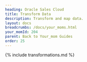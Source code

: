 ```yaml
---
heading: Oracle Sales Cloud
title: Transform Data
description: Transform and map data.
layout: docs
breadcrumbs: /docs/your_moms.html
your_momId: 204
parent: Back to Your_mom Guides
order: 25
---
```


{% include transformations.md %}
